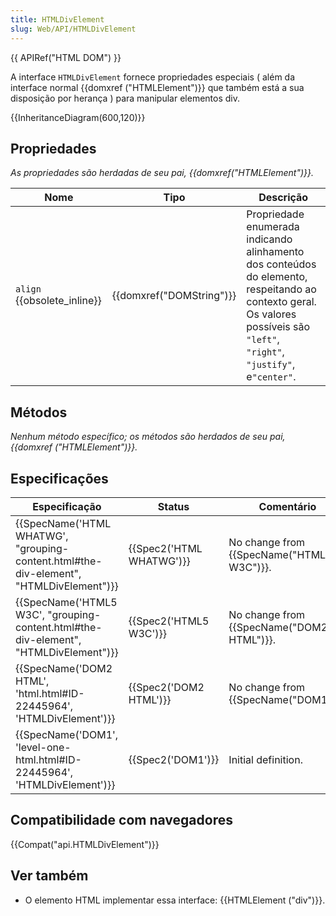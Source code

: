 ```yaml
---
title: HTMLDivElement
slug: Web/API/HTMLDivElement
---
```

{{ APIRef("HTML DOM") }}

A interface `HTMLDivElement` fornece propriedades especiais ( além da interface normal {{domxref ("HTMLElement")}} que também está a sua disposição por herança ) para manipular elementos div.

{{InheritanceDiagram(600,120)}}

## Propriedades

_As propriedades são herdadas de seu pai, {{domxref("HTMLElement")}}._

| Nome                             | Tipo                             | Descrição                                                                                                                                                                     |
| -------------------------------- | -------------------------------- | ----------------------------------------------------------------------------------------------------------------------------------------------------------------------------- |
| `align` {{obsolete_inline}} | {{domxref("DOMString")}} | Propriedade enumerada indicando alinhamento dos conteúdos do elemento, respeitando ao contexto geral. Os valores possíveis são `"left"`, `"right"`, `"justify"`, e`"center"`. |

## Métodos

_Nenhum método específico; os métodos são herdados de seu pai, {{domxref ("HTMLElement")}}._

## Especificações

| Especificação                                                                                                        | Status                           | Comentário                                       |
| -------------------------------------------------------------------------------------------------------------------- | -------------------------------- | ------------------------------------------------ |
| {{SpecName('HTML WHATWG', "grouping-content.html#the-div-element", "HTMLDivElement")}} | {{Spec2('HTML WHATWG')}} | No change from {{SpecName("HTML5 W3C")}}. |
| {{SpecName('HTML5 W3C', "grouping-content.html#the-div-element", "HTMLDivElement")}}     | {{Spec2('HTML5 W3C')}}     | No change from {{SpecName("DOM2 HTML")}}. |
| {{SpecName('DOM2 HTML', 'html.html#ID-22445964', 'HTMLDivElement')}}                         | {{Spec2('DOM2 HTML')}}     | No change from {{SpecName("DOM1")}}.     |
| {{SpecName('DOM1', 'level-one-html.html#ID-22445964', 'HTMLDivElement')}}                     | {{Spec2('DOM1')}}         | Initial definition.                              |

## Compatibilidade com navegadores

{{Compat("api.HTMLDivElement")}}

## Ver também

- O elemento HTML implementar essa interface: {{HTMLElement ("div")}}.

